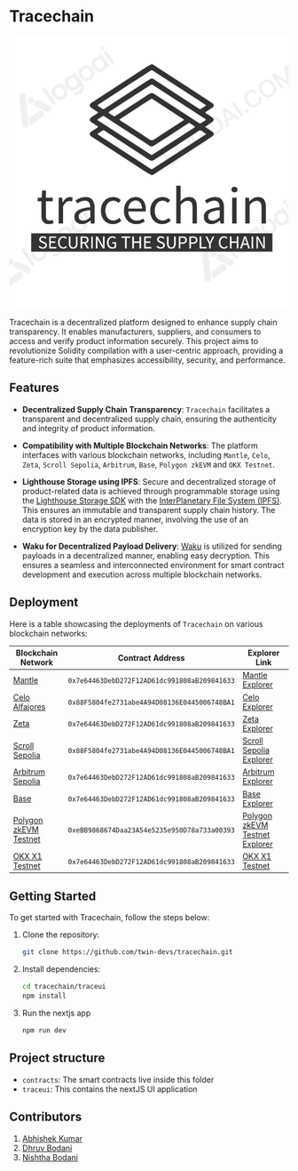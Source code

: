 # Tracechain

<img src="logo.png">

Tracechain is a decentralized platform designed to enhance supply chain transparency. It enables manufacturers, suppliers, and consumers to access and verify product information securely. This project aims to revolutionize Solidity compilation with a user-centric approach, providing a feature-rich suite that emphasizes accessibility, security, and performance.

## Features

- **Decentralized Supply Chain Transparency**: `Tracechain` facilitates a transparent and decentralized supply chain, ensuring the authenticity and integrity of product information.

- **Compatibility with Multiple Blockchain Networks**: The platform interfaces with various blockchain networks, including `Mantle`, `Celo`, `Zeta`, `Scroll Sepolia`, `Arbitrum`, `Base`, `Polygon zkEVM` and `OKX Testnet`.

- **Lighthouse Storage using IPFS**: Secure and decentralized storage of product-related data is achieved through programmable storage using the [Lighthouse Storage SDK](https://www.lighthouse.storage/) with the [InterPlanetary File System (IPFS)](https://ipfs.tech/). This ensures an immutable and transparent supply chain history. The data is stored in an encrypted manner, involving the use of an encryption key by the data publisher.

- **Waku for Decentralized Payload Delivery**: [Waku](https://docs.waku.org/) is utilized for sending payloads in a decentralized manner, enabling easy decryption. This ensures a seamless and interconnected environment for smart contract development and execution across multiple blockchain networks. 

## Deployment

Here is a table showcasing the deployments of `Tracechain` on various blockchain networks:

| Blockchain Network                                                | Contract Address                  | Explorer Link                               |
|-------------------------------------------------------------------| --------------------------------- | --------------------------------------------|
| [Mantle](https://www.mantle.xyz/)                                 | `0x7e64463DebD272F12AD61dc991808aB209841633` | [Mantle Explorer](https://explorer.testnet.mantle.xyz/address/0x7e64463DebD272F12AD61dc991808aB209841633)        |
| [Celo Alfajores](https://docs.celo.org/network/alfajores)         | `0x88F5804fe2731abe4A94D08136E0445006748BA1` | [Celo Explorer](https://explorer.bitquery.io/celo_alfajores/smart_contract/0x88F5804fe2731abe4A94D08136E0445006748BA1)          |
| [Zeta](https://www.zetachain.com/)                                | `0x7e64463DebD272F12AD61dc991808aB209841633` | [Zeta Explorer](https://explorer.zetachain.com/address/0x7e64463DebD272F12AD61dc991808aB209841633)          |
| [Scroll Sepolia](https://scroll.io/)                              | `0x88F5804fe2731abe4A94D08136E0445006748BA1` | [Scroll Sepolia Explorer](https://sepolia.scrollscan.dev/address/0x88F5804fe2731abe4A94D08136E0445006748BA1)|
| [Arbitrum Sepolia](https://arbitrum.io/)                          | `0x7e64463DebD272F12AD61dc991808aB209841633` | [Arbitrum Explorer](https://sepolia.arbiscan.io/address/0x7e64463DebD272F12AD61dc991808aB209841633)      |
| [Base](https://base.org/)                                         | `0x7e64463DebD272F12AD61dc991808aB209841633` | [Base Explorer](https://goerli.basescan.org/address/0x7e64463debd272f12ad61dc991808ab209841633)          |
| [Polygon zkEVM Testnet](https://polygon.technology/polygon-zkevm) | `0xeBB9868674Daa23A54e5235e950D78a733a00393` | [Polygon zkEVM Testnet Explorer](https://testnet-zkevm.polygonscan.com/address/0xeBB9868674Daa23A54e5235e950D78a733a00393)|
| [OKX X1 Testnet](https://www.okx.com/x1)                          | `0x7e64463DebD272F12AD61dc991808aB209841633` | [OKX X1 Testnet](https://www.oklink.com/x1-test/address/0x7e64463debd272f12ad61dc991808ab209841633)|


## Getting Started

To get started with Tracechain, follow the steps below:

1. Clone the repository:

   ```bash
   git clone https://github.com/twin-devs/tracechain.git
   ```

2. Install dependencies:

   ```bash
   cd tracechain/traceui
   npm install
   ```

3. Run the nextjs app
   ```bash
   npm run dev
   ```

## Project structure

* `contracts`: The smart contracts live inside this folder
* `traceui`: This contains the nextJS UI application

## Contributors

1. [Abhishek Kumar](https://github.com/twin-devs/tracechain/commits?author=xenowits)
2. [Dhruv Bodani](https://github.com/dB2510)
3. [Nishtha Bodani](https://github.com/nb9960)
